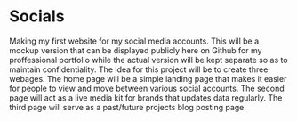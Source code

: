 # Socials
Making my first website for my social media accounts. This will be a mockup version that can be displayed publicly here on Github for my proffessional portfolio while the actual version will be kept separate so as to maintain confidentiality. The idea for this project will be to create three webages. The home page will be a simple landing page that makes it easier for people to view and move between various social accounts. The second page will act as a live media kit for brands that updates data regularly. The third page will serve as a past/future projects blog posting page.
